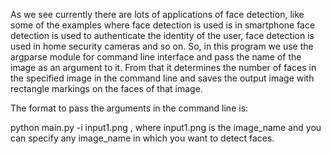 As we see currently there are lots of applications of face detection, like some of the examples where face detection is used is in smartphone face detection is used to authenticate the identity of the user, face detection is used in home security cameras and so on. So, in this program we use the argparse module for command line interface and pass the name of the image as an argument to it. From that it determines the number of faces in the specified image in the command line and saves the output image with rectangle markings on the faces of that image.

The format to pass the arguments in the command line is:

python main.py -i input1.png , where input1.png is the image_name and you can specify any image_name in which you want to detect faces.